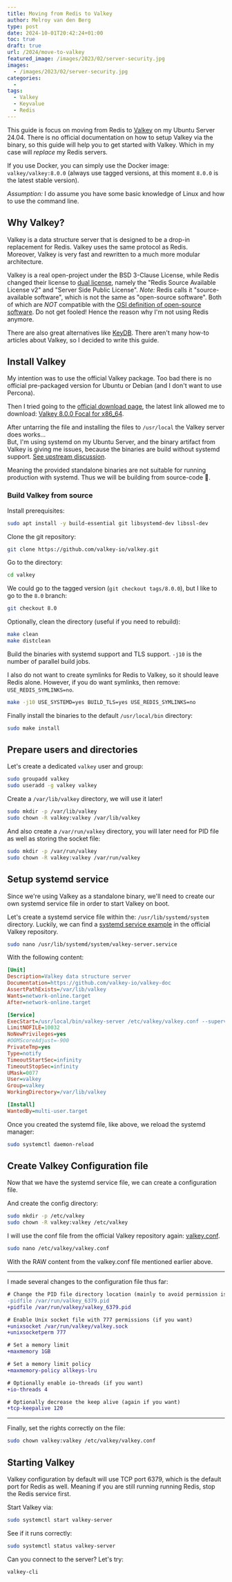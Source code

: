 ```yaml
---
title: Moving from Redis to Valkey
author: Melroy van den Berg
type: post
date: 2024-10-01T20:42:24+01:00
toc: true
draft: true
url: /2024/move-to-valkey
featured_image: /images/2023/02/server-security.jpg
images:
  - /images/2023/02/server-security.jpg
categories:
  -
tags:
  - Valkey
  - Keyvalue
  - Redis
---
```


This guide is focus on moving from Redis to [Valkey](https://valkey.io/) on my Ubuntu Server 24.04. There is no official documentation on how to setup Valkey via the binary, so this guide will help you to get started with Valkey. Which in my case will _replace_ my Redis servers.

If you use Docker, you can simply use the Docker image: `valkey/valkey:8.0.0` (always use tagged versions, at this moment `8.0.0` is the latest stable version).

_Assumption:_ I do assume you have some basic knowledge of Linux and how to use the command line.

## Why Valkey?

Valkey is a data structure server that is designed to be a drop-in replacement for Redis. Valkey uses the same protocol as Redis.  
Moreover, Valkey is very fast and rewritten to a much more modular architecture.

Valkey is a real open-project under the BSD 3-Clause License, while Redis changed their license to [dual license](https://redis.io/legal/licenses/), namely the "Redis Source Available License v2" and "Server Side Public License". _Note:_ Redis calls it "source-available software", which is not the same as "open-source software".
Both of which are _NOT_ compatible with the [OSI definition of open-source software](https://opensource.org/licenses). Do not get fooled! Hence the reason why I'm not using Redis anymore.

There are also great alternatives like [KeyDB](https://docs.keydb.dev/docs/). There aren't many how-to articles about Valkey, so I decided to write this guide.

## Install Valkey

My intention was to use the official Valkey package. Too bad there is no official pre-packaged version for Ubuntu or Debian (and I don't want to use Percona).

Then I tried going to the [official download page](https://valkey.io/download/), the latest link allowed me to download: [Valkey 8.0.0 Focal for x86_64](https://download.valkey.io/releases/valkey-8.0.0-focal-x86_64.tar.gz).

After untarring the file and installing the files to `/usr/local` the Valkey server does works...  
But, I'm using systemd on my Ubuntu Server, and the binary artifact from Valkey is giving me issues, because the binaries are build without systemd support. [See upstream discussion](https://github.com/orgs/valkey-io/discussions/1103).

Meaning the provided standalone binaries are not suitable for running production with systemd. Thus we will be building from source-code 😬.

### Build Valkey from source

Install prerequisites:

```sh
sudo apt install -y build-essential git libsystemd-dev libssl-dev
```

Clone the git repository:

```bash
git clone https://github.com/valkey-io/valkey.git
```

Go to the directory:

```bash
cd valkey
```

We could go to the tagged version (`git checkout tags/8.0.0`), but I like to go to the `8.0` branch:

```bash
git checkout 8.0
```

Optionally, clean the directory (useful if you need to rebuild):

```bash
make clean
make distclean
```

Build the binaries with systemd support and TLS support. `-j10` is the number of parallel build jobs.

I also do not want to create symlinks for Redis to Valkey, so it should leave Redis alone. However, if you do want symlinks, then remove: `USE_REDIS_SYMLINKS=no`.

```bash
make -j10 USE_SYSTEMD=yes BUILD_TLS=yes USE_REDIS_SYMLINKS=no
```

Finally install the binaries to the default `/usr/local/bin` directory:

```bash
sudo make install
```

## Prepare users and directories

Let's create a dedicated `valkey` user and group:

```bash
sudo groupadd valkey
sudo useradd -g valkey valkey
```

Create a `/var/lib/valkey` directory, we will use it later!

```bash
sudo mkdir -p /var/lib/valkey
sudo chown -R valkey:valkey /var/lib/valkey
```

And also create a `/var/run/valkey` directory, you will later need for PID file as well as storing the socket file:

```bash
sudo mkdir -p /var/run/valkey
sudo chown -R valkey:valkey /var/run/valkey
```

## Setup systemd service

Since we're using Valkey as a standalone binary, we'll need to create our own systemd service file in order to start Valkey on boot.

Let's create a systemd service file within the: `/usr/lib/systemd/system` directory. Luckily, we can find a [systemd service example](https://github.com/valkey-io/valkey/blob/613e4e028f23af40c9308f8dbce82c6c67593123/utils/systemd-valkey_server.service) in the official Valkey repository.

```bash
sudo nano /usr/lib/systemd/system/valkey-server.service
```

With the following content:

```ini
[Unit]
Description=Valkey data structure server
Documentation=https://github.com/valkey-io/valkey-doc
AssertPathExists=/var/lib/valkey
Wants=network-online.target
After=network-online.target

[Service]
ExecStart=/usr/local/bin/valkey-server /etc/valkey/valkey.conf --supervised systemd --daemonize no
LimitNOFILE=10032
NoNewPrivileges=yes
#OOMScoreAdjust=-900
PrivateTmp=yes
Type=notify
TimeoutStartSec=infinity
TimeoutStopSec=infinity
UMask=0077
User=valkey
Group=valkey
WorkingDirectory=/var/lib/valkey

[Install]
WantedBy=multi-user.target
```

Once you created the systemd file, like above, we reload the systemd manager:

```bash
sudo systemctl daemon-reload
```

## Create Valkey Configuration file

Now that we have the systemd service file, we can create a configuration file.

And create the config directory:

```bash
sudo mkdir -p /etc/valkey
sudo chown -R valkey:valkey /etc/valkey
```

I will use the conf file from the official Valkey repository again: [valkey.conf](https://github.com/valkey-io/valkey/blob/613e4e028f23af40c9308f8dbce82c6c67593123/valkey.conf).

```bash
sudo nano /etc/valkey/valkey.conf
```

With the RAW content from the valkey.conf file mentioned earlier above.

---

I made several changes to the configuration file thus far:

```diff
# Change the PID file directory location (mainly to avoid permission issues)
-pidfile /var/run/valkey_6379.pid
+pidfile /var/run/valkey/valkey_6379.pid

# Enable Unix socket file with 777 permissions (if you want)
+unixsocket /var/run/valkey/valkey.sock
+unixsocketperm 777

# Set a memory limit
+maxmemory 1GB

# Set a memory limit policy
+maxmemory-policy allkeys-lru

# Optionally enable io-threads (if you want)
+io-threads 4

# Optionally decrease the keep alive (again if you want)
+tcp-keepalive 120
```

---

Finally, set the rights correctly on the file:

```bash
sudo chown valkey:valkey /etc/valkey/valkey.conf
```

## Starting Valkey

Valkey configuration by default will use TCP port 6379, which is the default port for Redis as well. Meaning if you are still running running Redis, stop the Redis service first.

Start Valkey via:

```bash
sudo systemctl start valkey-server
```

See if it runs correctly:

```bash
sudo systemctl status valkey-server
```

Can you connect to the server? Let's try:

```bash
valkey-cli
```
